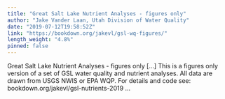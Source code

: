 ```yaml
---
title: "Great Salt Lake Nutrient Analyses - figures only"
author: "Jake Vander Laan, Utah Division of Water Quality"
date: "2019-07-12T19:58:52Z"
link: "https://bookdown.org/jakevl/gsl-wq-figures/"
length_weight: "4.8%"
pinned: false
---
```


Great Salt Lake Nutrient Analyses - figures only [...] This is a figures only version of a set of GSL water quality and nutrient analyses. All data are drawn from USGS NWIS or EPA WQP. For details and code see: bookdown.org/jakevl/gsl-nutrients-2019 ...
